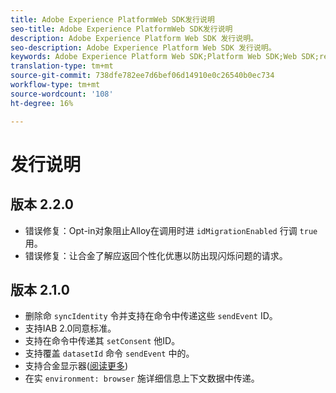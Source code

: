 ```yaml
---
title: Adobe Experience PlatformWeb SDK发行说明
seo-title: Adobe Experience PlatformWeb SDK发行说明
description: Adobe Experience Platform Web SDK 发行说明。
seo-description: Adobe Experience Platform Web SDK 发行说明。
keywords: Adobe Experience Platform Web SDK;Platform Web SDK;Web SDK;release notes;
translation-type: tm+mt
source-git-commit: 738dfe782ee7d6bef06d14910e0c26540b0ec734
workflow-type: tm+mt
source-wordcount: '108'
ht-degree: 16%

---
```



# 发行说明

## 版本 2.2.0

* 错误修复：Opt-in对象阻止Alloy在调用时进 `idMigrationEnabled` 行调 `true`用。
* 错误修复：让合金了解应返回个性化优惠以防出现闪烁问题的请求。

## 版本 2.1.0

* 删除命 `syncIdentity` 令并支持在命令中传递这些 `sendEvent` ID。
* 支持IAB 2.0同意标准。
* 支持在命令中传递其 `setConsent` 他ID。
* 支持覆盖 `datasetId` 命令 `sendEvent` 中的。
* 支持合金显示器([阅读更多](https://github.com/adobe/alloy/wiki/Monitoring-Hooks))
* 在实 `environment: browser` 施详细信息上下文数据中传递。
